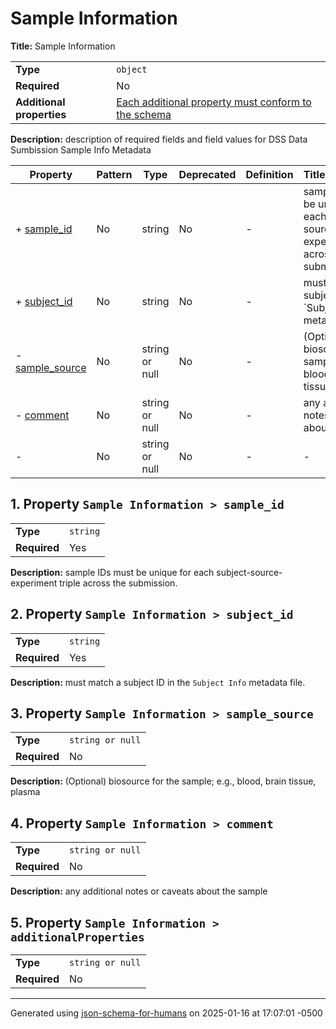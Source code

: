 # Sample Information

**Title:** Sample Information

|                           |                                                                              |
| ------------------------- | ---------------------------------------------------------------------------- |
| **Type**                  | `object`                                                                     |
| **Required**              | No                                                                           |
| **Additional properties** | [Each additional property must conform to the schema](#additionalProperties) |

**Description:** description of required fields and field values for DSS Data Sumbission Sample Info Metadata

| Property                           | Pattern | Type           | Deprecated | Definition | Title/Description                                                                          |
| ---------------------------------- | ------- | -------------- | ---------- | ---------- | ------------------------------------------------------------------------------------------ |
| + [sample_id](#sample_id )         | No      | string         | No         | -          | sample IDs must be unique for each subject-source-experiment triple across the submission. |
| + [subject_id](#subject_id )       | No      | string         | No         | -          | must match a subject ID in the \`Subject Info\` metadata file.                             |
| - [sample_source](#sample_source ) | No      | string or null | No         | -          | (Optional) biosource for the sample; e.g., blood, brain tissue, plasma                     |
| - [comment](#comment )             | No      | string or null | No         | -          | any additional notes or caveats about the sample                                           |
| - [](#additionalProperties )       | No      | string or null | No         | -          | -                                                                                          |

## <a name="sample_id"></a>1. Property `Sample Information > sample_id`

|              |          |
| ------------ | -------- |
| **Type**     | `string` |
| **Required** | Yes      |

**Description:** sample IDs must be unique for each subject-source-experiment triple across the submission.

## <a name="subject_id"></a>2. Property `Sample Information > subject_id`

|              |          |
| ------------ | -------- |
| **Type**     | `string` |
| **Required** | Yes      |

**Description:** must match a subject ID in the `Subject Info` metadata file.

## <a name="sample_source"></a>3. Property `Sample Information > sample_source`

|              |                  |
| ------------ | ---------------- |
| **Type**     | `string or null` |
| **Required** | No               |

**Description:** (Optional) biosource for the sample; e.g., blood, brain tissue, plasma

## <a name="comment"></a>4. Property `Sample Information > comment`

|              |                  |
| ------------ | ---------------- |
| **Type**     | `string or null` |
| **Required** | No               |

**Description:** any additional notes or caveats about the sample

## <a name="additionalProperties"></a>5. Property `Sample Information > additionalProperties`

|              |                  |
| ------------ | ---------------- |
| **Type**     | `string or null` |
| **Required** | No               |

----------------------------------------------------------------------------------------------------------------------------
Generated using [json-schema-for-humans](https://github.com/coveooss/json-schema-for-humans) on 2025-01-16 at 17:07:01 -0500
